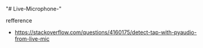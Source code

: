 "# Live-Microphone-" 

refference
- https://stackoverflow.com/questions/4160175/detect-tap-with-pyaudio-from-live-mic
